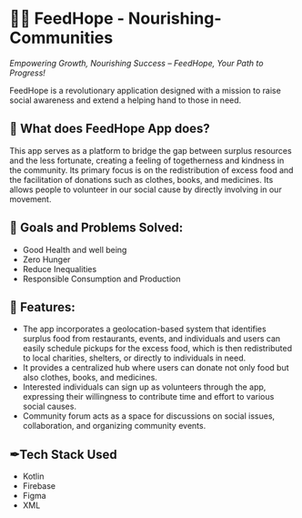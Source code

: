 # 🤝😊 FeedHope - Nourishing-Communities

_Empowering Growth, Nourishing Success – FeedHope, Your Path to Progress!_

FeedHope is a revolutionary application designed with a mission to raise social awareness and extend a helping hand to those in need. 


## 📃 What does FeedHope App does?
This app serves as a platform to bridge the gap between surplus resources and the less fortunate, creating a feeling of togetherness and kindness in the community. Its primary focus is on the redistribution of excess food and the facilitation of donations such as clothes, books, and medicines. Its allows people to volunteer in our social cause by directly involving in our movement.  

## 🎯 Goals and Problems Solved:
* Good Health and well being
* Zero Hunger
* Reduce Inequalities
* Responsible Consumption and Production

## 🚀 Features:
* The app incorporates a geolocation-based system that identifies surplus food from restaurants, events, and individuals and users can easily schedule pickups for the excess food, which is then redistributed to local charities, shelters, or directly to individuals in need.
* It provides a centralized hub where users can donate not only food but also clothes, books, and medicines.
* Interested individuals can sign up as volunteers through the app, expressing their willingness to contribute time and effort to various social causes.
* Community forum acts as a space for discussions on social issues, collaboration, and organizing community events.


##  ✒Tech Stack Used
* Kotlin
* Firebase
* Figma
* XML
